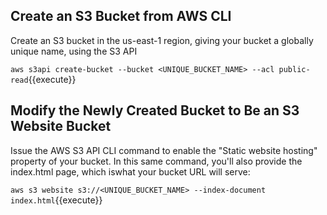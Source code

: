 ## Create an S3 Bucket from AWS CLI


Create an S3 bucket in the us-east-1 region, giving your bucket a globally unique name, using the S3 API
  
  `aws s3api create-bucket --bucket <UNIQUE_BUCKET_NAME> --acl public-read`{{execute}}


## Modify the Newly Created Bucket to Be an S3 Website Bucket

Issue the AWS S3 API CLI command to enable the "Static website hosting" property of your bucket. In this same command, you'll also provide the index.html page, which iswhat your bucket URL will serve:

   `aws s3 website s3://<UNIQUE_BUCKET_NAME> --index-document index.html`{{execute}}

